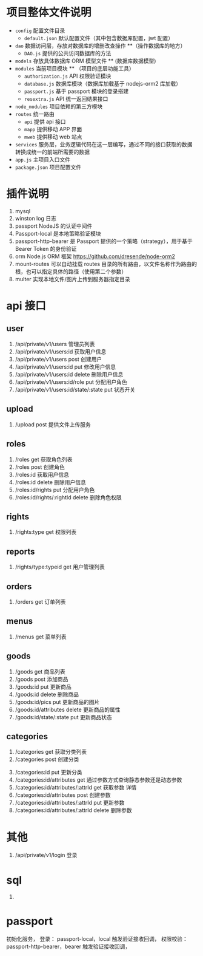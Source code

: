 # 项目整体文件说明

- `config` 配置文件目录
  - `default.json` 默认配置文件（其中包含数据库配置，jwt 配置）
- `dao` 数据访问层，存放对数据库的增删改查操作 \*\*（操作数据库的地方）
  - `DAO.js` 提供的公共访问数据库的方法
- `models` 存放具体数据库 ORM 模型文件 \*\* (数据库数据模型)
- `modules` 当前项目模块 \*\* （项目的底层功能工具）
  - `authorization.js` API 权限验证模块
  - `database.js` 数据库模块（数据库加载基于 nodejs-orm2 库加载）
  - `passport.js` 基于 passport 模块的登录搭建
  - `resextra.js` API 统一返回结果接口
- `node_modules` 项目依赖的第三方模块
- `routes` 统一路由
  - `api` 提供 api 接口
  - `mapp` 提供移动 APP 界面
  - `mweb` 提供移动 web 站点
- `services` 服务层，业务逻辑代码在这一层编写，通过不同的接口获取的数据转换成统一的前端所需要的数据
- `app.js` 主项目入口文件
- `package.json` 项目配置文件

# 插件说明

1. mysql
1. winston log 日志
1. passport NodeJS 的认证中间件
1. Passport-local 是本地策略验证模块
1. passport-http-bearer 是 Passport 提供的一个策略（strategy），用于基于 Bearer Token 的身份验证
1. orm
   Node.js ORM 框架
   https://github.com/dresende/node-orm2
1. mount-routes 可以自动挂载 routes 目录的所有路由，以文件名称作为路由的根，也可以指定具体的路径（使用第二个参数）
1. multer 实现本地文件/图片上传到服务器指定目录

# api 接口

## user

1. /api/private/v1/users 管理员列表
2. /api/private/v1/users:id 获取用户信息
3. /api/private/v1/users post 创建用户
4. /api/private/v1/users:id put 修改用户信息
5. /api/private/v1/users:id delete 删除用户信息
6. /api/private/v1/users:id/role put 分配用户角色
7. /api/private/v1/users:id/state/:state put 状态开关

## upload

1. /upload post 提供文件上传服务

## roles

1. /roles get 获取角色列表
2. /roles post 创建角色
3. /roles:id 获取用户信息
4. /roles:id delete 删除用户信息
5. /roles:id/rights put 分配用户角色
6. /roles:id/rights/:rightId delete 删除角色权限

## rights

1. /rights:type get 权限列表

## reports

1. /rights/type:typeid get 用户管理列表

## orders

1. /orders get 订单列表
   <!-- 2. /orders post 创建 -->
   <!-- 3. /orders:id put 更新订单发送状态 -->
   <!-- 4. /orders:id get 删除用户信息 -->

## menus

1. /menus get 菜单列表

## goods

1. /goods get 商品列表
2. /goods post 添加商品
3. /goods:id put 更新商品
4. /goods:id delete 删除商品
5. /goods:id/pics put 更新商品的图片
6. /goods:id/attributes delete 更新商品的属性
7. /goods:id/state/:state put 更新商品状态

## categories

1. /categories get 获取分类列表
2. /categories post 创建分类
<!-- 3. /categories get -->
3. /categories:id put 更新分类
4. /categories:id/attributes get 通过参数方式查询静态参数还是动态参数
5. /categories:id/attributes/:attrId get 获取参数 详情
6. /categories:id/attributes post 创建参数
7. /categories:id/attributes/:attrId put 更新参数
8. /categories:id/attributes/:attrId delete 删除参数

# 其他

1. /api/private/v1/login 登录

# sql

1.

# passport

初始化服务，
登录： passport-local，local 触发验证接收回调，
权限校验： passport-http-bearer，bearer 触发验证接收回调，
